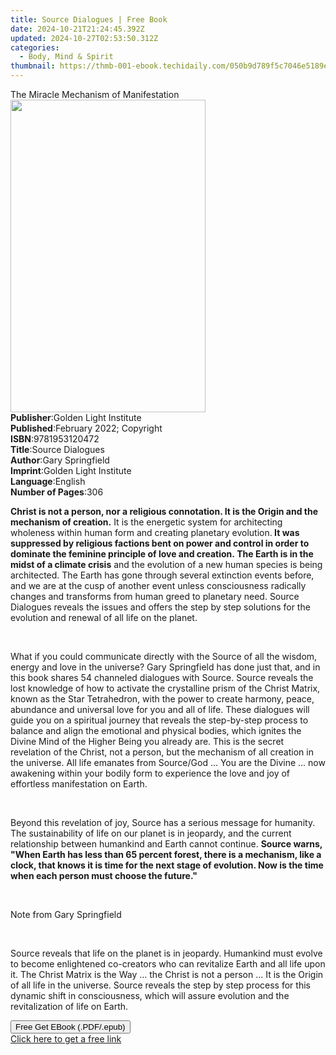 ```yaml
---
title: Source Dialogues | Free Book
date: 2024-10-21T21:24:45.392Z
updated: 2024-10-27T02:53:50.312Z
categories:
  - Body, Mind & Spirit
thumbnail: https://thmb-001-ebook.techidaily.com/050b9d789f5c7046e5189eec645506ccdb7ea62a6bc80eb7e90bdf295a80967a.jpg
---
```

<main id="book-container">
  <div class="flex flex-col">
    <div class="book-brief flex-1 py-6 px-4 sm:p-6 md:py-10 md:px-8">
      <!-- brief-->
      <div class="book-brief-main">The Miracle Mechanism of Manifestation</div>
    </div>
    <div
      class="book-meta-info flex-1 grid gap-4 col-start-1 col-end-3 row-start-1 sm:mb-6 sm:grid-cols-4 lg:gap-6 lg:col-start-2 lg:row-end-6 lg:row-span-6 lg:mb-0"
    >
      <div
        class="book-meta-info-left place-content-center mt-4 p-4 text-sm leading-6 col-start-2 col-span-2 dark:text-slate-400"
      >
        <img
          class="w-full h-500 object-cover rounded-lg sm:h-255 sm:col-span-2 lg:col-span-full"
          src="https://img-001-ebook.techidaily.com/35dd2b19032c05b4539e4a1a423c14dca815a1f57504034c6733ede4e65f4776.jpg"
          alt=""
          width="312"
          height="500"
        />
      </div>
      <div
        class="book-meta-info-right mt-2 col-start-1 row-start-2 col-span-3 self-center"
      >
        <!-- meta data  -->
        <div class="flex flex-col px-4 md:px-8">
          <div class="flex-1">
            <strong>Publisher</strong>:<span class="px-2"
              >Golden Light Institute</span
            >
          </div>
          <div class="flex-1">
            <strong>Published</strong>:<span class="px-2"
              >February 2022; Copyright</span
            >
          </div>
          <div class="flex-1">
            <strong>ISBN</strong>:<span class="px-2">9781953120472</span>
          </div>
          <div class="flex-1">
            <strong>Title</strong>:<span class="px-2">Source Dialogues</span>
          </div>
          <div class="flex-1">
            <strong>Author</strong>:<span class="px-2">Gary Springfield</span>
          </div>
          <div class="flex-1">
            <strong>Imprint</strong>:<span class="px-2"
              >Golden Light Institute</span
            >
          </div>
          <div class="flex-1">
            <strong>Language</strong>:<span class="px-2">English</span>
          </div>
          <div class="flex-1">
            <strong>Number of Pages</strong>:<span class="px-2">306</span>
          </div>
        </div>
      </div>
    </div>
    <div class="book-description flex-1 py-6 px-4 sm:p-6 md:py-10 md:px-8">
      <div class="book-description-main">
        <div accordion-content="" id="description">
          <p>
            <strong
              >Christ is not a person, nor a religious connotation. It is the
              Origin and the mechanism of creation.</strong
            >
            It is the energetic system for architecting wholeness within human
            form and creating planetary evolution.<strong>
              It was suppressed by religious factions bent on power and control
              in order to dominate the feminine principle of love and
              creation.&nbsp;The Earth is in the midst of a climate
              crisis</strong
            >
            and the evolution of a new human species is being architected. The
            Earth has gone through several extinction events before, and we are
            at the cusp of another event unless consciousness radically changes
            and transforms from human greed to planetary need. Source Dialogues
            reveals the issues and offers the step by step solutions for the
            evolution and renewal of all life on the planet.
          </p>
          <p><br /></p>
          <p>
            What if you could communicate directly with the Source of all the
            wisdom, energy and love in the universe? Gary Springfield has done
            just that, and in this book shares 54 channeled dialogues with
            Source. Source reveals the lost knowledge of how to activate the
            crystalline prism of the Christ Matrix, known as the Star
            Tetrahedron, with the power to create harmony, peace, abundance and
            universal love for you and all of life. These dialogues will guide
            you on a spiritual journey that reveals the step-by-step process to
            balance and align the emotional and physical bodies, which ignites
            the Divine Mind of the Higher Being you already are. This is the
            secret revelation of the Christ, not a person, but the mechanism of
            all creation in the universe. All life emanates from Source/God ...
            You are the Divine ... now awakening within your bodily form to
            experience the love and joy of effortless manifestation on Earth.
          </p>
          <p>&nbsp;</p>
          <p>
            Beyond this revelation of joy, Source has a serious message for
            humanity. The sustainability of life on our planet is in jeopardy,
            and the current relationship between humankind and Earth cannot
            continue.
            <strong
              >Source warns, "When Earth has less than 65 percent forest, there
              is a mechanism, like a clock, that knows it is time for the next
              stage of evolution. Now is the time when each person must choose
              the future."</strong
            >
          </p>
          <p><strong>&nbsp;</strong></p>
          <p class="ql-align-center">Note from Gary Springfield</p>
          <p>&nbsp;</p>
          <p>
            Source reveals that life on the planet is in jeopardy. Humankind
            must evolve to become enlightened co-creators who can revitalize
            Earth and all life upon it. The Christ Matrix is the Way ... the
            Christ is not a person ... It is the Origin of all life in the
            universe. Source reveals the step by step process for this dynamic
            shift in consciousness, which will assure evolution and the
            revitalization of life on Earth.
          </p>
        </div>
        <div class="accordion-fader"></div>
      </div>
    </div>
    <div class="book-excerpts flex-1 py-6 px-4 sm:p-6 md:py-10 md:px-8"></div>
    <div
      class="book-about-author flex-1 py-6 px-4 sm:p-6 md:py-10 md:px-8"
    ></div>
    <div class="book-free-get flex-1 py-6 px-4 sm:p-6 md:py-10 md:px-8">
      <button
        id="btn-free-get"
        class="bg-blue-500 hover:bg-blue-700 text-white font-bold py-2 px-4 rounded"
      >
        Free Get EBook (.PDF/.epub)
      </button>
      <div id="countdown-display" class="px-2 text-lg mt-2"></div>
      <a
        id="free-link"
        class="hidden bg-blue-500 hover:bg-blue-700 text-white font-bold py-2 px-4 rounded"
        href="https://www.ebooks.com/en-us/book/210502015/source-dialogues/gary-springfield/"
        target="_blank"
        >Click here to get a free link</a
      >
    </div>
    <script>
      let countdownTime = 0;
      let countdownInterval = null;
      document
        .getElementById('btn-free-get')
        .addEventListener('click', startCountdown);
      function startCountdown() {
        countdownTime = new Date().getTime() + 60000 * 3;
        countdownInterval = setInterval(updateCountdown, 1000);
        document.getElementById('btn-free-get').disabled = true;
        document
          .getElementById('btn-free-get')
          .classList.add('bg-gray-500', 'cursor-not-allowed');
      }
      function updateCountdown() {
        let currentTime = new Date().getTime();
        let timeLeft = countdownTime - currentTime;
        let secondsLeft = Math.floor(timeLeft / 1000);
        document.getElementById('countdown-display').innerHTML =
          `Remaining time: ${secondsLeft} seconds.`;
        if (secondsLeft <= 0) {
          clearInterval(countdownInterval);
          document.getElementById('btn-free-get').classList.add('hidden');
          document.getElementById('free-link').classList.remove('hidden');
          document.getElementById('countdown-display').innerHTML = '';
        }
      }
    </script>
  </div>
</main>

<ins class="adsbygoogle"
      style="display:block"
      data-ad-client="ca-pub-7571918770474297"
      data-ad-slot="8358498916"
      data-ad-format="auto"
      data-full-width-responsive="true"></ins>
    